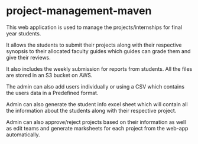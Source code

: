 # project-management-maven

This web application is used to manage the projects/internships for final year students. 

It allows the students to submit their projects along with their respective synopsis to their allocated faculty guides which guides can grade them and give their reviews.

It also includes the weekly submission for reports from students. All the files are stored in an S3 bucket on AWS.

The admin can also add users individually or using a CSV which contains the users data in a Predefined format.

Admin can also generate the student info excel sheet which will contain all the information about the students along with their respective project.

Admin can also approve/reject projects based on their information as well as edit teams and generate marksheets for each project from the web-app automatically.
